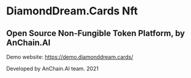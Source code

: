 # DiamondDream.Cards Nft 
## Open Source Non-Fungible Token Platform, by AnChain.AI

Demo website: 
https://demo.diamonddream.cards/

Developed by AnChain.AI team. 2021
